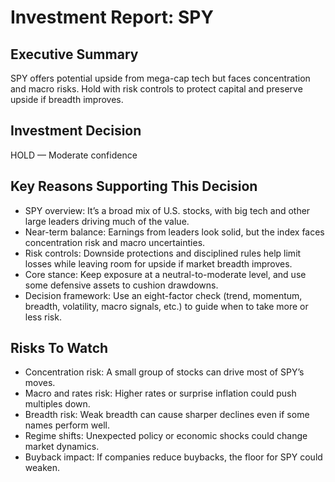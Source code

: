 # Investment Report: SPY
## Executive Summary
SPY offers potential upside from mega-cap tech but faces concentration and macro risks. Hold with risk controls to protect capital and preserve upside if breadth improves.
## Investment Decision
HOLD — Moderate confidence
## Key Reasons Supporting This Decision
- SPY overview: It’s a broad mix of U.S. stocks, with big tech and other large leaders driving much of the value.
- Near-term balance: Earnings from leaders look solid, but the index faces concentration risk and macro uncertainties.
- Risk controls: Downside protections and disciplined rules help limit losses while leaving room for upside if market breadth improves.
- Core stance: Keep exposure at a neutral-to-moderate level, and use some defensive assets to cushion drawdowns.
- Decision framework: Use an eight-factor check (trend, momentum, breadth, volatility, macro signals, etc.) to guide when to take more or less risk.
## Risks To Watch
- Concentration risk: A small group of stocks can drive most of SPY’s moves.
- Macro and rates risk: Higher rates or surprise inflation could push multiples down.
- Breadth risk: Weak breadth can cause sharper declines even if some names perform well.
- Regime shifts: Unexpected policy or economic shocks could change market dynamics.
- Buyback impact: If companies reduce buybacks, the floor for SPY could weaken.